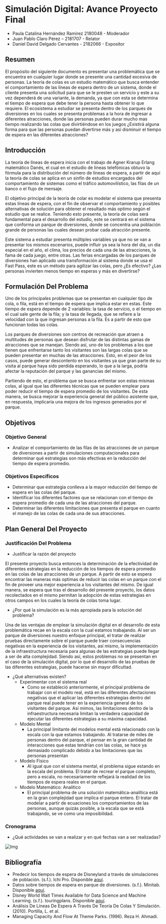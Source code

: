 # Simulación Digital: Avance Proyecto Final

-   Paula Catalina Hernández Ramírez 2180048 - Moderador
-   Juan Pablo Claro Pérez – 2181707 - Relator
-   Daniel David Delgado Cervantes - 2182066 - Expositor

## Resumen

El propósito del siguiente documento es presentar una problemática que se encuentra en
cualquier lugar donde se presente una cantidad excesiva de personas. La teoría de colas es un
estudio matemático que busca entender el comportamiento de las líneas de espera dentro de un
sistema, donde el cliente presenta una solicitud para que se le presten un servicio y este a su vez
dependerá de una variante, la demanda, ya que con esta se determina el tiempo de espera que
debe tener la persona hasta obtener lo que requiere. El ecosistema a estudiar se presenta dentro
de los parques de diversiones en los cuales se presenta problemas a la hora de ingresar a
diferentes atracciones, donde las personas pueden durar mucho mas tiempo realizando las colas
que divirtiéndose en los juegos ¿Existirá alguna forma para que las personas puedan divertirse
más y así disminuir el tiempo de espera en las diferentes atracciones?

## Introducción

La teoría de líneas de espera inicia con el trabajo de Agner Krarup Erlang matemático Danés, el
cual en el estudio de líneas telefónicas obtuvo la fórmula para la distribución del número de líneas
de espera, a partir de aquí la teoría de colas se aplica en un sinfín de estudios encargados del
comportamiento de sistemas como el tráfico automovilístico, las filas de un banco o el flujo de
mensaje.

El objetivo principal de la teoría de colar es modelar el sistema que presenta estas líneas de
espera, con el fin de observar el comportamiento y posibles alternativas de solución para obtener
el resultado más optimo según el estudio que se realice. Teniendo esto presente, la teoría de colas
será fundamental para el desarrollo del estudio, este se centrará en el sistema que conforma un
parque de diversiones, donde se concentra una población grande de personas las cuales desean
probar cada atracción presente.

Este sistema a estudiar presenta múltiples variables ya que no se van a presentar los mismos
escenarios, puede influir ya sea la hora del día, un día especial en el año, el clima, los precios de
cada una de las atracciones, la fama de cada juego, entre otras. Las ferias encargadas de los
parques de diversiones han aplicado una transformación al sistema donde se usa el Fast Pass, este
es un método para agilizar las colas, pero ¿Es efectivo? ¿Las personas invierten menos tiempo en
esperas y más en divertirse?

## Formulación Del Problema

Uno de los principales problemas que se presentan en cualquier tipo de cola, o fila, está en el tiempo de espera que implica estar en estas. Este tiempo de espera depende de 2 variables: la tasa de servicio, o el tiempo en el cual sale gente de la fila; y la tasa de llegada, que se refiere a la velocidad con la que ingresan personas a la fila. Es a partir de esto que funcionan todas las colas.

Los parques de diversiones son centros de recreación que atraen a multitudes de personas que desean disfrutar de las distintas gamas de atracciones que se manejan. Siendo así, uno de los problemas a los que tienen que enfrentarse tanto los visitantes son las largas colas que se pueden presentar en muchas de las atracciones. Esto, en el peor de los casos, puede generar descontento en los visitantes ya que gran parte de su visita al parque haya sido perdida esperando, lo que a la larga, podría afectar la reputación del parque y las ganancias del mismo.

Partiendo de esto, el problema que se busca enfrentar son estas mismas colas, al igual que las diferentes técnicas que se pueden emplear para poder reducir el tiempo de espera promedio de los visitantes. De esta manera, se busca mejorar la experiencia general del público asistente que, en respuesta, implicaría una mejora de los ingresos generados por el parque.

## Objetivos

### Objetivo General

-   Analizar el comportamiento de las filas de las atracciones de un parque de diversiones a partir de simulaciones computacionales para determinar qué estrategias son más efectivas en la reducción del tiempo de espera promedio.

### Objetivos Específicos

-   Determinar que estrategia conlleva a la mayor reducción del tiempo de espera en las colas del parque.
-   Identificar los diferentes factores que se relacionan con el tiempo de espera promedio de cada una de las atracciones del parque.
-   Determinar las diferentes limitaciones que presenta el parque en cuanto el manejo de las colas de cada una de sus atracciones.

## Plan General Del Proyecto

### Justificación Del Problema

-   Justificar la razón del proyecto

El presente proyecto busca entonces la determinación de la efectividad de diferentes estrategias en la reducción de los tiempos de espera promedio en las colas de las atracciones de un parque. A partir de esto se espera encontrar las maneras más optimas de reducir las colas en un parque con el fin de proveer una mejor experiencia a los visitantes del mismo. De igual manera, se espera que tras el desarrollo del presente proyecto, los datos recolectados en el mismo permitan la adopción de estas estrategias en otros campos en los cuales la teoría de colas toma lugar.

-   ¿Por qué la simulación es la más apropiada para la solución del problema?

Una de las ventajas de emplear la simulación digital en el desarrollo de esta problemática recae en la escala con la cual estamos trabajando. Al ser un parque de diversiones nuestro enfoque principal, el tratar de realizar pruebas directamente sobre el parque puede traer consecuencias negativas en la experiencia de los visitantes, así mismo, la implementación de la infraestructura necesaria para algunas de las estrategias puede llegar a ser de alta complejidad. Siendo así, estos problemas no se presentan en el caso de la simulación digital, por lo que el desarrollo de las pruebas de las diferentes estrategias, puede hacerse sin mayor dificultad.

-   ¿Qué alternativas existen?
    -   Experimentar con el sistema real
        -   Como se estableció anteriormente, el principal problema de trabajar con el modelo real, está en las diferentes afectaciones negativas que el aplicar las diferentes estrategias dentro del parque real puede tener en la experiencia general de los visitantes del parque. Así mimos, las limitaciones dentro de la infraestructura necesaria limitan la verdadera capacidad de ejecutar las diferentes estrategias a su máxima capacidad.
    -   Modelo Mental
        -   La principal limitante del modelos mental está relacionado con la escala con la que estamos trabajando. Al tratarse de miles de personas dentro del parque, el pensar en la gran cantidad de interacciones que estas tendrían con las colas, se hace ya demasiado complicado debido a las limitaciones que las personas presentan
    -   Modelo Físico
        -   Al igual que con el sistema mental, el problema sigue estando en la escala del problema. El tratar de recrear el parque completo, pero a escala, no necesariamente reflejará la realidad de los tiempos de espera reales en el parque.
    -   Modelo Matemático: Analítico
        -   El principal problema de una solución matemática-analítica está en la gran complejidad que implica el parque entero. El tratar de modelar a partir de ecuaciones los comportamientos de las personas, aunque quizás posible, a la escala que se está trabajando, se ve como una imposibilidad.

### Cronograma

-   ¿Qué actividades se van a realizar y en qué fechas van a ser realizadas?

![Img](./Cronograma.png)

## Bibliografía

-   Predecir los tiempos de espera de Disneyland a través de simulaciones de población. (s.f.). Ichi Pro. Disponible [aquí](https://ichi.pro/es/predecir-los-tiempos-de-espera-de-disneyland-a-traves-de-simulaciones-de-poblacion-36233626878710).
-   Datos sobre tiempos de espera en parque de diversiones. (s.f.). Minitab. Disponible [aquí](https://support.minitab.com/es-mx/datasets/quality-tools-data-sets/amusement-park-wait-times/).
-   Disney World Wait Times Available for Data Science and Machine Learning. (s.f.). touringplans. Disponible [aquí](https://touringplans.com/blog/disney-world-wait-times-available-for-data-science-and-machine-learning/).
-   Análisis De Líneas De Espera A Través De Teoría De Colas Y Simulación. (2010). Portilla, L. et al.
-   Managing Capacity And Flow At Theme Parks. (1996). Reza H. Ahmadi.
